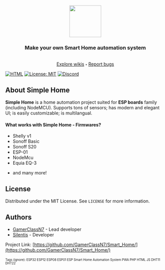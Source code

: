 <!-- LOGO -->
<br />
<p align="center">
  <a href="https://github.com/GamerClassN7/Smart_Home">
    <img src="https://avatars3.githubusercontent.com/u/62661800?s=200&v=4" height="100" width="100">
  </a>
  <h3 align="center">Make your own Smart Home automation system</h3>
  <p align="center">
    <br>
    <a href="https://github.com/GamerClassN7/Smart_Home">Explore wikis</a>
    <sub><sup>•</sub></sup>
    <a href="https://github.com/GamerClassN7/Smart_Home">Report bugs</a>
    <br>
  </p>
</p>


[![HTML](https://img.shields.io/badge/HTML-blue.svg)](https://github.com/GamerClassN7/Smart_Home/search?l=html)
[![License: MIT](https://img.shields.io/badge/License-MIT-yellow.svg)](https://opensource.org/licenses/MIT)
[![Discord](https://img.shields.io/discord/604697675430101003.svg?color=Blue&label=Discord&logo=Discord)](https://discord.gg/XJpT3UQ)

<!-- ABOUT THE PROJECT -->
## About Simple Home

**Simple Home** is a home automation project suited for **ESP boards** family (including NodeMCU). Supports tons of sensors; has modern and elegant UI; is easily customizable; is multilangual.

#### What works with Simple Home - Firmwares?

- Shelly v1
- Sonoff Basic
- Sonoff S20
- ESP-01
- NodeMcu
- Equia EQ-3

* and many more!

<!-- LICENSE -->
## License
Distributed under the MIT License. See `LICENSE` for more information.

<!-- AUTHORS -->
## Authors
* [GamerClassN7](https://github.com/GamerClassN7) - Lead developer
* [Silentis](https://github.com/Silentis) - Developer

Project Link: [https://github.com/GamerClassN7/Smart_Home/](https://github.com/GamerClassN7/Smart_Home/) <br> <br>
<sup><sub>Tags (ignore): ESP32 ESP12 ESP08 ESP01 ESP Smart Home Automation System PWA PHP HTML JS DHT11 DHT22